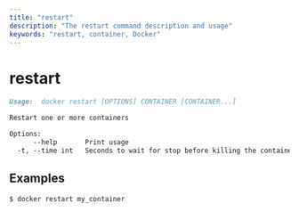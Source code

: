 ```yaml
---
title: "restart"
description: "The restart command description and usage"
keywords: "restart, container, Docker"
---
```


<!-- This file is maintained within the docker/docker Github
     repository at https://github.com/docker/docker/. Make all
     pull requests against that repo. If you see this file in
     another repository, consider it read-only there, as it will
     periodically be overwritten by the definitive file. Pull
     requests which include edits to this file in other repositories
     will be rejected.
-->

# restart

```markdown
Usage:  docker restart [OPTIONS] CONTAINER [CONTAINER...]

Restart one or more containers

Options:
      --help       Print usage
  -t, --time int   Seconds to wait for stop before killing the container (default 10)
```

## Examples

```bash
$ docker restart my_container
```
